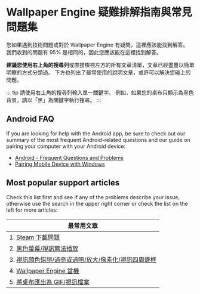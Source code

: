 # Wallpaper Engine 疑難排解指南與常見問題集
您如果遇到技術問題或對於 Wallpaper Engine 有疑問，這裡應該能找到解答。 我們收到的問題有 95% 是相同的，因此您應該能在這裡找到解答。

**建議您使用右上角的搜尋列**或直接檢視左方的所有文章清單，文章已經盡量以簡單明瞭的方式分類過。 下方也列出了最常使用的說明文章，或許可以解決您碰上的問題。

::: tip
請使用右上角的搜尋列輸入單一關鍵字。 例如，如果您的桌布只顯示為黑色背景，請以「黑」為關鍵字執行搜尋。
:::

## Android FAQ

If you are looking for help with the Android app, be sure to check out our summary of the most frequent Android-related questions and our guide on pairing your computer with your Android device:

* [Android - Frequent Questions and Problems](mobile/faq.html)
* [Pairing Mobile Device with Windows](mobile/pairing.html)

## Most popular support articles

Check this list first and see if any of the problems describe your issue, otherwise use the search in the upper right corner or check the list on the left for more articles:

| **最常用文章**                                              |
| ------------------------------------------------------ |
| 1. [Steam 下載問題](steam/download.html)                   |
| 2. [黑色螢幕/視訊無法播放](noshow/notplaying.html)               |
| 3. [視訊顏色錯誤/過亮或過暗/放大/像素化/視訊四周邊框](videos/artifacts.html) |
| 4. [Wallpaper Engine 當機](crash/application.html)       |
| 5. [將桌布匯出為 GIF/視訊檔案](functionality/export.html)        |

